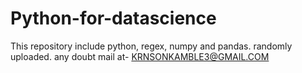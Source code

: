# Python-for-datascience
This repository include python, regex, numpy and pandas.
randomly uploaded.
any doubt mail at- KRNSONKAMBLE3@GMAIL.COM
